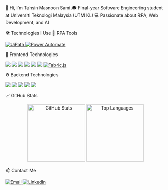 👋 Hi, I'm Tahsin Masnoon Sami
🎓 Final-year Software Engineering student at Universiti Teknologi Malaysia (UTM KL)
💻 Passionate about RPA, Web Development, and AI

🛠 Technologies I Use
🤖 RPA Tools
<p align="left"> <a href="https://www.uipath.com/" target="_blank"> <img src="https://img.shields.io/badge/UiPath-FF6C37?style=for-the-badge&logo=uipath&logoColor=white" alt="UiPath"/> </a> <a href="https://powerautomate.microsoft.com/" target="_blank"> <img src="https://img.shields.io/badge/Power%20Automate-0066CC?style=for-the-badge&logo=microsoft-power-automate&logoColor=white" alt="Power Automate"/> </a> </p>
🎨 Frontend Technologies
<p align="left"> <img src="https://img.shields.io/badge/HTML5-E34F26?style=for-the-badge&logo=html5&logoColor=white"/> <img src="https://img.shields.io/badge/CSS3-1572B6?style=for-the-badge&logo=css3&logoColor=white"/> <img src="https://img.shields.io/badge/JavaScript-F7DF1E?style=for-the-badge&logo=javascript&logoColor=black"/> <img src="https://img.shields.io/badge/React-20232A?style=for-the-badge&logo=react&logoColor=61DAFB"/> <img src="https://img.shields.io/badge/Tailwind_CSS-38B2AC?style=for-the-badge&logo=tailwind-css&logoColor=white"/> <img src="https://img.shields.io/badge/TypeScript-3178C6?style=for-the-badge&logo=typescript&logoColor=white"/> <a href="http://fabricjs.com/" target="_blank"> <img src="https://img.shields.io/badge/Fabric.js-303030?style=for-the-badge&logo=javascript&logoColor=yellow" alt="Fabric.js"/> </a> </p>
⚙ Backend Technologies
<p align="left"> <img src="https://img.shields.io/badge/Node.js-339933?style=for-the-badge&logo=nodedotjs&logoColor=white"/> <img src="https://img.shields.io/badge/Express.js-000000?style=for-the-badge&logo=express&logoColor=white"/> <img src="https://img.shields.io/badge/MongoDB-47A248?style=for-the-badge&logo=mongodb&logoColor=white"/> <img src="https://img.shields.io/badge/Python-3776AB?style=for-the-badge&logo=python&logoColor=white"/> <img src="https://img.shields.io/badge/Java-007396?style=for-the-badge&logo=java&logoColor=white"/> </p>
📈 GitHub Stats
<p align="center"> <img src="https://github-readme-stats.vercel.app/api?username=TahsinMasnoon08&show_icons=true&theme=tokyonight" alt="GitHub Stats" height="180"/> <img src="https://github-readme-stats.vercel.app/api/top-langs/?username=TahsinMasnoon08&layout=compact&theme=tokyonight" alt="Top Languages" height="180"/> </p>
📫 Contact Me
<p align="left"> <a href="mailto:masnoonsami08@gmail.com" target="_blank"> <img src="https://img.shields.io/badge/Email-D14836?style=for-the-badge&logo=gmail&logoColor=white" alt="Email"/> </a> <a href="https://www.linkedin.com/in/tahsin-masnoon-sami-1a427b257/" target="_blank"> <img src="https://img.shields.io/badge/LinkedIn-0077B5?style=for-the-badge&logo=linkedin&logoColor=white" alt="LinkedIn"/> </a> </p>
